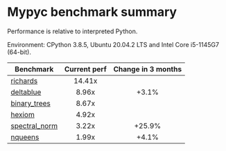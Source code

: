 # Mypyc benchmark summary

Performance is relative to interpreted Python.

Environment: CPython 3.8.5, Ubuntu 20.04.2 LTS and Intel Core i5-1145G7 (64-bit).

| Benchmark | Current perf | Change in 3 months |
| --- | :---: | :---: |
| [richards](benchmarks/richards.md) | 14.41x |  |
| [deltablue](benchmarks/deltablue.md) | 8.96x | +3.1% |
| [binary_trees](benchmarks/binary_trees.md) | 8.67x |  |
| [hexiom](benchmarks/hexiom.md) | 4.92x |  |
| [spectral_norm](benchmarks/spectral_norm.md) | 3.22x | +25.9% |
| [nqueens](benchmarks/nqueens.md) | 1.99x | +4.1% |
